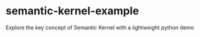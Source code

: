 # semantic-kernel-example
Explore the key concept of Semantic Kernel with a lightweight python demo
